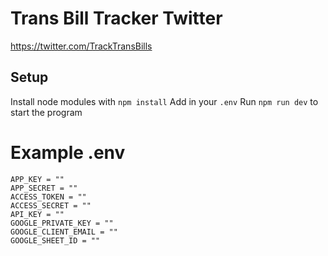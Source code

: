 # Trans Bill Tracker Twitter

https://twitter.com/TrackTransBills

## Setup

Install node modules with `npm install`
Add in your `.env`
Run `npm run dev` to start the program

# Example .env

```
APP_KEY = ""
APP_SECRET = ""
ACCESS_TOKEN = ""
ACCESS_SECRET = ""
API_KEY = ""
GOOGLE_PRIVATE_KEY = ""
GOOGLE_CLIENT_EMAIL = ""
GOOGLE_SHEET_ID = ""
```
